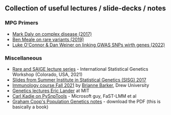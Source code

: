 ## Collection of useful lectures / slide-decks / notes

### MPG Primers
* [Mark Daly on complex disease (2017)](https://www.youtube.com/watch?v=Z-dh1soxeQs)
* [Ben Meale on rare variants (2019)](https://www.youtube.com/watch?v=TKFKcwGsXDc)
* [Luke O'Connor & Dan Weiner on linking GWAS SNPs wirth genes (2022)](https://www.youtube.com/watch?v=2O89Cl8RCe0)

### Miscellaneous
* [Rare and SAIGE lecture series](https://www.youtube.com/playlist?list=PL-A34BVyxWtUB6xHXvDYNtdOC-505XZom) - International Statistical Genetics Workshop (Colorado, USA, 2021)
* [Slides from Summer Institute in Statistical Genetics (SISG) 2017](https://faculty.washington.edu/tathornt/SISG2017/lectures/)
* [Immunology course Fall 2021](https://www.youtube.com/playlist?list=PLc_SwOK0df2ULPRFfJg3Sc1T_emGMmTHL) by [Brianne Barker](https://bbarkerdrew.com/), Drew University
* [Genetics lectures Eric Lander](http://videolectures.net/eric_lander/) at MIT
* [Carl Kadie on PySnpTools](https://www.youtube.com/watch?v=KPI6479ctAQ) - Microsoft guy, FaST-LMM et al
* [Graham Coop's Population Genetics notes](https://github.com/cooplab/popgen-notes) - download the PDF (this is basically a book)
